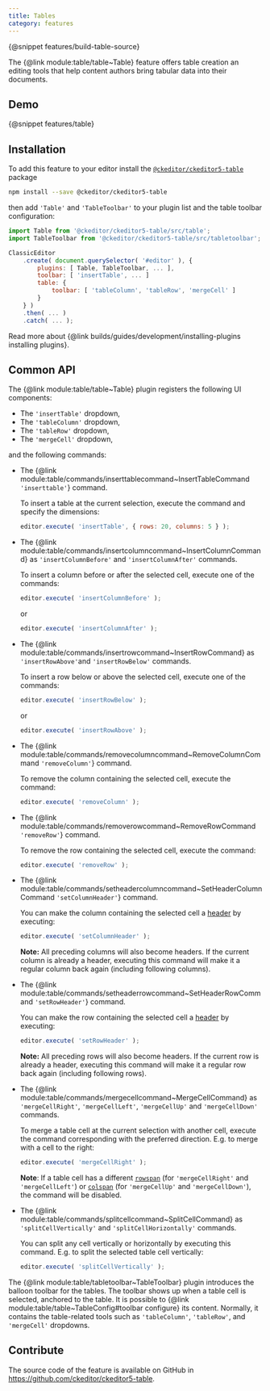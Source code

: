 ```yaml
---
title: Tables
category: features
---
```


{@snippet features/build-table-source}

The {@link module:table/table~Table} feature offers table creation an editing tools that help content authors bring tabular data into their documents.

## Demo

{@snippet features/table}

## Installation

To add this feature to your editor install the [`@ckeditor/ckeditor5-table`](https://www.npmjs.com/package/@ckeditor/ckeditor5-table) package

```bash
npm install --save @ckeditor/ckeditor5-table
```

then add `'Table'` and `'TableToolbar'` to your plugin list and the table toolbar configuration:

```js
import Table from '@ckeditor/ckeditor5-table/src/table';
import TableToolbar from '@ckeditor/ckeditor5-table/src/tabletoolbar';

ClassicEditor
	.create( document.querySelector( '#editor' ), {
		plugins: [ Table, TableToolbar, ... ],
		toolbar: [ 'insertTable', ... ]
		table: {
			toolbar: [ 'tableColumn', 'tableRow', 'mergeCell' ]
		}
	} )
	.then( ... )
	.catch( ... );
```

<info-box info>
	Read more about {@link builds/guides/development/installing-plugins installing plugins}.
</info-box>

## Common API

The {@link module:table/table~Table} plugin registers the following UI components:

* The `'insertTable'` dropdown,
* The `'tableColumn'` dropdown,
* The `'tableRow'` dropdown,
* The `'mergeCell'` dropdown,

and the following commands:

* The {@link module:table/commands/inserttablecommand~InsertTableCommand `'inserttable'`} command.

	To insert a table at the current selection, execute the command and specify the dimensions:

	```js
	editor.execute( 'insertTable', { rows: 20, columns: 5 } );
	```

* The {@link module:table/commands/insertcolumncommand~InsertColumnCommand} as `'insertColumnBefore'` and `'insertColumnAfter'` commands.

	To insert a column before or after the selected cell, execute one of the commands:

	```js
	editor.execute( 'insertColumnBefore' );
	```

	or

	```js
	editor.execute( 'insertColumnAfter' );
	```

* The {@link module:table/commands/insertrowcommand~InsertRowCommand} as `'insertRowAbove'`and `'insertRowBelow'` commands.

	To insert a row below or above the selected cell, execute one of the commands:

	```js
	editor.execute( 'insertRowBelow' );
	```

	or

	```js
	editor.execute( 'insertRowAbove' );
	```

* The {@link module:table/commands/removecolumncommand~RemoveColumnCommand `'removeColumn'`} command.

	To remove the column containing the selected cell, execute the command:

	```js
	editor.execute( 'removeColumn' );
	```

* The {@link module:table/commands/removerowcommand~RemoveRowCommand `'removeRow'`} command.

	To remove the row containing the selected cell, execute the command:

	```js
	editor.execute( 'removeRow' );
	```

* The {@link module:table/commands/setheadercolumncommand~SetHeaderColumnCommand `'setColumnHeader'`} command.

	You can make the column containing the selected cell a [header](https://www.w3.org/TR/html50/tabular-data.html#the-th-element) by executing:

	```js
	editor.execute( 'setColumnHeader' );
	```

	**Note:** All preceding columns will also become headers. If the current column is already a header, executing this command will make it a regular column back again (including following columns).

* The {@link module:table/commands/setheaderrowcommand~SetHeaderRowCommand `'setRowHeader'`} command.

	You can make the row containing the selected cell a [header](https://www.w3.org/TR/html50/tabular-data.html#the-th-element) by executing:

	```js
	editor.execute( 'setRowHeader' );
	```

	**Note:** All preceding rows will also become headers. If the current row is already a header, executing this command will make it a regular row back again (including following rows).

* The {@link module:table/commands/mergecellcommand~MergeCellCommand} as `'mergeCellRight'`, `'mergeCellLeft'`, `'mergeCellUp'` and `'mergeCellDown'` commands.

	To merge a table cell at the current selection with another cell, execute the command corresponding with the preferred direction. E.g. to merge with a cell to the right:

	```js
	editor.execute( 'mergeCellRight' );
	```

	**Note**: If a table cell has a different [`rowspan`](https://www.w3.org/TR/html50/tabular-data.html#attr-tdth-rowspan) (for `'mergeCellRight'` and `'mergeCellLeft'`) or [`colspan`](https://www.w3.org/TR/html50/tabular-data.html#attr-tdth-colspan) (for `'mergeCellUp'` and `'mergeCellDown'`), the command will be disabled.

* The {@link module:table/commands/splitcellcommand~SplitCellCommand} as `'splitCellVertically'` and `'splitCellHorizontally'` commands.

	You can split any cell vertically or horizontally by executing this command. E.g. to split the selected table cell vertically:

	```js
	editor.execute( 'splitCellVertically' );
	```

The {@link module:table/tabletoolbar~TableToolbar} plugin introduces the balloon toolbar for the tables. The toolbar shows up when a table cell is selected, anchored to the table. It is possible to {@link module:table/table~TableConfig#toolbar configure} its content. Normally, it contains the table-related tools such as `'tableColumn'`, `'tableRow'`, and `'mergeCell'` dropdowns.

## Contribute

The source code of the feature is available on GitHub in https://github.com/ckeditor/ckeditor5-table.
